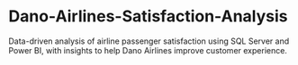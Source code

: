 # Dano-Airlines-Satisfaction-Analysis
Data-driven analysis of airline passenger satisfaction using SQL Server and Power BI, with insights to help Dano Airlines improve customer experience.
